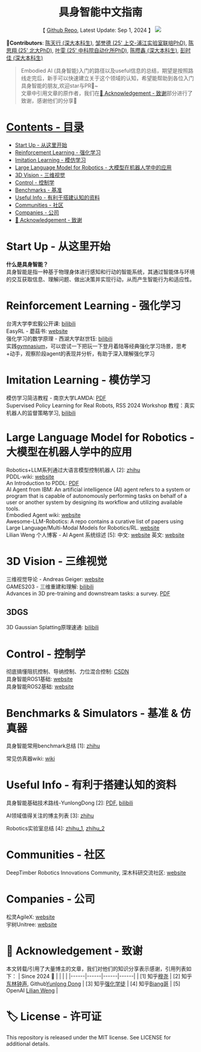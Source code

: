 <h1 align="center">具身智能中文指南</h1>

<p align="center">【 <a href="https://github.com/tianxingchen/Embodied-AI-Guide">Github Repo</a>, Latest Update: Sep 1, 2024 】 <img src="https://hits.seeyoufarm.com/api/count/incr/badge.svg?url=https%3A%2F%2Fgithub.com%2Ftianxingchen%2FEmbodied-AI-Guide&count_bg=%232B8DD9&title_bg=%237834C6&icon=github.svg&icon_color=%23E7E7E7&title=Page+Viewers&edge_flat=false"/></a></p>

<p><b>🦉Contributors</b>: <a href="https://tianxingchen.github.io">陈天行 (深大本科生)</a>, <a href="https://yudezou.github.io/">邹誉德 (25' 上交-浦江实验室联培PhD)</a>, <a href="">陈思翔 (25' 北大PhD)</a>, <a href="https://github.com/27yw">叶雯 (25'  中科院自动化所PhD)</a>, <a href="https://github.com/zanxinchen">陈攒鑫 (深大本科生)</a>, <a href="https://github.com/ShijiaPeng03">彭时佳 (深大本科生)</a></p>

> Embodied AI (具身智能)入门的路径以及useful信息的总结，期望是按照路线走完后，新手可以快速建立关于这个领域的认知，希望能帮助到各位入门具身智能的朋友,欢迎star与PR🌟~<br>文章中引用文章的原作者，我们在[🙏 Acknowledgement - 致谢](#acknowledgement)部分进行了致谢，感谢他们的分享🌹<br><a href="https://hits.seeyoufarm.com">

# Contents - 目录
<nav>
  <ul>
    <li><a href="#start">Start Up - 从这里开始</a></li>
    <li><a href="#rl">Reinforcement Learning - 强化学习</a></li>
    <li><a href="#il">Imitation Learning - 模仿学习</a></li>
    <li><a href="#llm_robot">Large Language Model for Robotics - 大模型在机器人学中的应用</a></li>
    <li><a href="#3dv">3D Vision - 三维视觉</a></li>
    <li><a href="#control">Control - 控制学</a></li>
    <li><a href="#benchmarks">Benchmarks - 基准</a></li>
    <li><a href="#info">Useful Info - 有利于搭建认知的资料</a></li>
    <li><a href="#communities">Communities - 社区</a></li>
    <li><a href="#companies">Companies - 公司</a></li>
    <li><a href="#acknowledgement">🙏 Acknowledgement - 致谢</a></li>
  </ul>
</nav>

<section id="start"></section>

# Start Up - 从这里开始

**什么是具身智能？**<br>
具身智能是指一种基于物理身体进行感知和行动的智能系统，其通过智能体与环境的交互获取信息、理解问题、做出决策并实现行动，从而产生智能行为和适应性。

<section id="rl"></section>

# Reinforcement Learning - 强化学习
台湾大学李宏毅公开课: [bilibili](https://www.bilibili.com/video/BV1XP4y1d7Bk/?spm_id_from=333.337.search-card.all.click&vd_source=ab9cf5374617c2867aaea34af29b53c9)<br>
EasyRL - 蘑菇书: [website](https://datawhalechina.github.io/easy-rl/#/)<br>
强化学习的数学原理 - 西湖大学赵世钰: [bilibili](https://space.bilibili.com/2044042934/channel/collectiondetail?sid=748665)<br>
实践[gymnasium](https://gymnasium.farama.org/)，可以尝试一下把玩一下登月着陆等经典强化学习场景，思考+动手，观察阶段agent的表现并分析，有助于深入理解强化学习

<section id="il"></section>

# Imitation Learning - 模仿学习
模仿学习简洁教程 - 南京大学LAMDA: [PDF](https://www.lamda.nju.edu.cn/xut/Imitation_Learning.pdf)<br>
Supervised Policy Learning for Real Robots, RSS 2024 Workshop 教程：真实机器人的监督策略学习, [bilibili](https://www.bilibili.com/video/BV1Fx4y1s7if/?buvid=XY415384A771A6C681C9BEB3817566ED57724&is_story_h5=false&mid=ORgXkVzTHaOKTsml0RX5Gw%3D%3D&plat_id=240&share_from=ugc&share_medium=android&share_plat=android&share_source=WEIXIN&share_tag=s_i&spmid=dt.space-dt.0.0&timestamp=1721464513&unique_k=Cqj5d9J&up_id=2185804&vd_source=ab9cf5374617c2867aaea34af29b53c9)

<section id="llm_robot"></section>

# Large Language Model for Robotics - 大模型在机器人学中的应用
Robotics+LLM系列通过大语言模型控制机器人 [2]: [zhihu](https://zhuanlan.zhihu.com/p/668053911)<br>
PDDL-wiki: [website](https://planning.wiki/)<br>
An Introduction to PDDL: [PDF](https://www.cs.toronto.edu/~sheila/2542/s14/A1/introtopddl2.pdf)<br>
AI Agent from IBM: An artificial intelligence (AI) agent refers to a system or program that is capable of autonomously performing tasks on behalf of a user or another system by designing its workflow and utilizing available tools.<br>
Embodied Agent wiki: [website](https://en.wikipedia.org/wiki/Embodied_agent)<br>
Awesome-LLM-Robotics: A repo contains a curative list of papers using Large Language/Multi-Modal Models for Robotics/RL. [website](https://github.com/GT-RIPL/Awesome-LLM-Robotics)<br>
Lilian Weng 个人博客 - AI Agent 系统综述 [5]: 中文: [website](https://mp.weixin.qq.com/s/Jb8HBbaKYXXxTSQOBsP5Wg) 英文: [website](https://lilianweng.github.io/posts/2023-06-23-agent/)<br>


<section id="3dv"></section>

# 3D Vision - 三维视觉
三维视觉导论 - Andreas Geiger: [website](https://uni-tuebingen.de/fakultaeten/mathematisch-naturwissenschaftliche-fakultaet/fachbereiche/informatik/lehrstuehle/autonomous-vision/lectures/computer-vision/)<br>
GAMES203 - 三维重建和理解: [bilibili](https://www.bilibili.com/video/BV1pw411d7aS/?share_source=copy_web&vd_source=0b7603f37af6d369a97df34525b149be)<br>
Advances in 3D pre-training and downstream tasks: a survey. [PDF](https://link.springer.com/content/pdf/10.1007/s44336-024-00007-4.pdf)<br>

## 3DGS
3D Gaussian Splatting原理速通: [bilibili](https://www.bilibili.com/video/BV11e411n79b/?spm_id_from=333.788&vd_source=ab9cf5374617c2867aaea34af29b53c9)



<section id="control"></section>

# Control - 控制学
彻底搞懂阻抗控制、导纳控制、力位混合控制: [CSDN](https://blog.csdn.net/a735148617/article/details/108564836)<br>
具身智能ROS1基础: [website](http://www.autolabor.com.cn/book/ROSTutorials/)<br>
具身智能ROS2基础: [website](https://zhangzhiwei-zzw.github.io/ROS2%E5%AD%A6%E4%B9%A0/ROS2/)<br>

<section id="benchmarks"></section>

# Benchmarks & Simulators - 基准 & 仿真器
具身智能常用benchmark总结 [1]: [zhihu](https://zhuanlan.zhihu.com/p/695342864)

常见仿真器wiki: [wiki](https://simulately.wiki/)


<section id="info"></section>

# Useful Info - 有利于搭建认知的资料
具身智能基础技术路线-YunlongDong [2]: [PDF](./files/具身智能基础技术路线-YunlongDong.pdf), [bilibili](https://www.bilibili.com/video/BV1d5ukedEsi/?buvid=XXCD799C01878A6CFDECF3FB4427E2F070877&from_spmid=default-value&is_story_h5=false&mid=iWFclAyh36UYMh2G6ZcsDw%3D%3D&p=1&plat_id=114&share_from=ugc&share_medium=android&share_plat=android&share_session_id=9c0dccf5-ec0b-4369-8b89-ff1d848467ee&share_source=WEIXIN&share_tag=s_i&spmid=united.player-video-detail.0.0&timestamp=1716466406&unique_k=Q0CaIUj&up_id=249218043)

AI领域值得关注的博主列表 [3]: [zhihu](https://zhuanlan.zhihu.com/p/682110383)

Robotics实验室总结 [4]: [zhihu_1](https://zhuanlan.zhihu.com/p/682671294?utm_psn=1782122763157188608), [zhihu_2](https://zhuanlan.zhihu.com/p/682692024?utm_psn=1782122945184796672)


<section id="communities"></section>

# Communities - 社区
DeepTimber Robotics Innovations Community, 深木科研交流社区: [website](https://gamma.app/public/DeepTimber-Robotics-Innovations-Community-A-Community-for-Multi-m-og0uv8mswl1a3q7?mode=doc)

<section id="acknowledgement"></section>

<a name="acknowledgement"></a>

<section id="companies"></section>

# Companies - 公司
松灵AgileX: [website](https://www.agilex.ai/)<br>
宇树Unitree: [website](https://www.unitree.com/cn)<br>

# 🙏 Acknowledgement - 致谢
本文转载/引用了大量博主的文章，我们对他们的知识分享表示感谢，引用列表如下：
| Since 2024 🌹 |  |  |  |
|------|------|------|------|
| [1] 知乎[穆尧](https://www.zhihu.com/people/mu-yao-12-34) | [2] 知乎[东林钟声](https://www.zhihu.com/people/dong-lin-zhong-sheng-76), Github[Yunlong Dong](https://github.com/yunlongdong) | [3] 知乎[强化学徒](https://www.zhihu.com/people/heda-he-28) | [4] 知乎[Biang哥](https://www.zhihu.com/people/qi-da-guang) | [5] OpenAI [Lilian Weng](https://lilianweng.github.io/) |

# 🏷️ License - 许可证
This repository is released under the MIT license. See LICENSE for additional details.
